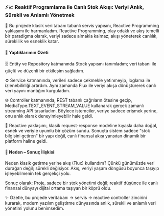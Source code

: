 ### ⚡📈 Reaktif Programlama ile Canlı Stok Akışı: Veriyi Anlık, Sürekli ve Anlamlı Yönetmek

📌 Bu projede klasik veri tabanı tabanlı servis yapısını, Reactive Programming yaklaşımı ile harmanladım.
Reactive Programming, olay odaklı ve akış temelli bir paradigma olarak, veriyi sadece almakla kalmaz; akışı yöneterek canlılık, süreklilik ve esneklik katar.

#### 🎯 Yaptıklarımın Özeti

🗄️ Entity ve Repository katmanında Stock yapısını tanımladım; veri tabanı ile güçlü ve düzenli bir etkileşim sağladım.

⚙️ Service katmanında, verileri sadece çekmekle yetinmeyip, loglama ile izlenebilirliği artırdım. Aynı zamanda Flux ile veriyi akışa dönüştürerek canlı veri yayını mantığını kurguladım.

🌐 Controller katmanında, REST tabanlı çağrıların ötesine geçip, MediaType.TEXT_EVENT_STREAM_VALUE kullanarak gerçek zamanlı streaming API tasarladım. Böylece istemciler, veriye sadece erişmek yerine, onu anlık olarak deneyimleyebilir hale geldi.

🔄 Reactive yaklaşımı, klasik request-response modeline kıyasla daha doğal, esnek ve veriyle uyumlu bir çözüm sundu. Sonuçta sistem sadece "stok bilgisini getiren" bir yapı değil, canlı finansal akışı yansıtan dinamik bir platform haline geldi.

#### 🚀 Neden – Sonuç İlişkisi

Neden klasik getirme yerine akış (Flux) kullandım?
Çünkü günümüzde veri durağan değil; sürekli değişiyor. Akış, veriyi yaşam döngüsü boyunca taşıyıp işleyebilmenin tek gerçekçi yolu.

Sonuç olarak: Proje, sadece bir stok yönetimi değil; reaktif düşünce ile canlı finansal dünyayı dijital ortama taşıyan bir köprü oldu.

✨ Özetle, bu projede veritabanı → servis → reactive controller zincirini kurarak, modern yazılım geliştirme dünyasında anlık, sürekli ve anlamlı veri yönetimi yolunu benimsedim.
